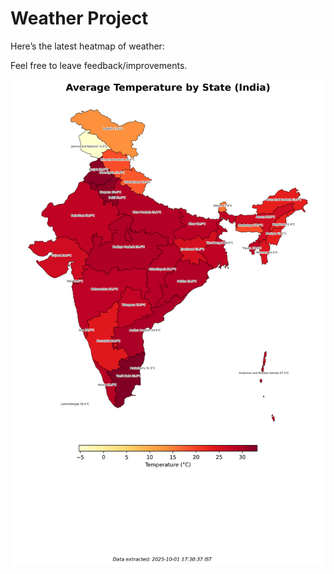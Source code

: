 # Weather Project

Here’s the latest heatmap of weather:

Feel free to leave feedback/improvements.

![India Heatmap](docs/assets/india_heatmap.png?v=DD17E7)
